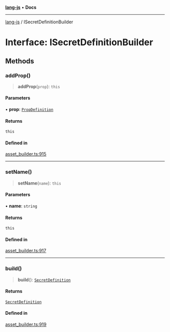 [**lang-js**](../README.md) • **Docs**

***

[lang-js](../README.md) / ISecretDefinitionBuilder

# Interface: ISecretDefinitionBuilder

## Methods

### addProp()

> **addProp**(`prop`): `this`

#### Parameters

• **prop**: [`PropDefinition`](PropDefinition.md)

#### Returns

`this`

#### Defined in

[asset\_builder.ts:915](https://github.com/systeminit/si/blob/main/bin/lang-js/src/asset_builder.ts#L915)

***

### setName()

> **setName**(`name`): `this`

#### Parameters

• **name**: `string`

#### Returns

`this`

#### Defined in

[asset\_builder.ts:917](https://github.com/systeminit/si/blob/main/bin/lang-js/src/asset_builder.ts#L917)

***

### build()

> **build**(): [`SecretDefinition`](SecretDefinition.md)

#### Returns

[`SecretDefinition`](SecretDefinition.md)

#### Defined in

[asset\_builder.ts:919](https://github.com/systeminit/si/blob/main/bin/lang-js/src/asset_builder.ts#L919)
